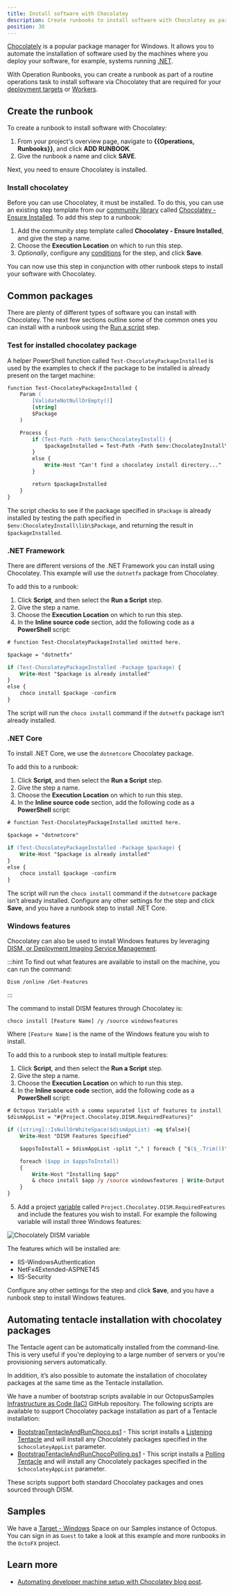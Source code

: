 ```yaml
---
title: Install software with Chocolatey
description: Create runbooks to install software with Chocolatey as part of a routine operations task.
position: 30
---
```


[Chocolately](https://chocolatey.org/) is a popular package manager for Windows. It allows you to automate the installation of software used by the machines where you deploy your software, for example, systems running [.NET](https://dotnet.microsoft.com/).

With Operation Runbooks, you can create a runbook as part of a routine operations task to install software via Chocolatey that are required for your [deployment targets](/docs/getting-started/connect-your-deployment-targets.md) or [Workers](/docs/getting-started/octopus-concepts/workers.md).

## Create the runbook

To create a runbook to install software with Chocolatey:

1. From your project's overview page, navigate to **{{Operations, Runbooks}}**, and click **ADD RUNBOOK**.
1. Give the runbook a name and click **SAVE**.

Next, you need to ensure Chocolatey is installed.

### Install chocolatey

Before you can use Chocolatey, it must be installed. To do this, you can use an existing step template from our [community library](/docs/deployment-process/steps/community-step-templates.md) called [Chocolatey - Ensure Installed](https://library.octopus.com/step-templates/c364b0a5-a0b7-48f8-a1a4-35e9f54a82d3/actiontemplate-chocolatey-ensure-installed). To add this step to a runbook:

1. Add the community step template called **Chocolatey - Ensure Installed**, and give the step a name.
1. Choose the **Execution Location** on which to run this step.
1. *Optionally*, configure any [conditions](/docs/deployment-process/conditions/index.md) for the step, and click **Save**.

You can now use this step in conjunction with other runbook steps to install your software with Chocolatey.

## Common packages

There are plenty of different types of software you can install with Chocolatey. The next few sections outline some of the common ones you can install with a runbook using the [Run a script](/docs/deployment-examples/custom-scripts/run-a-script-step.md) step.

### Test for installed chocolatey package

A helper PowerShell function called `Test-ChocolateyPackageInstalled` is used by the examples to check if the package to be installed is already present on the target machine:

```ps
function Test-ChocolateyPackageInstalled {
    Param (
        [ValidateNotNullOrEmpty()]
        [string]
        $Package
    )

    Process {
        if (Test-Path -Path $env:ChocolateyInstall) {
            $packageInstalled = Test-Path -Path $env:ChocolateyInstall\lib\$Package
        }
        else {
            Write-Host "Can't find a chocolatey install directory..."
        }

        return $packageInstalled
    }
}
```

The script checks to see if the package specified in `$Package` is already installed by testing the path specified in `$env:ChocolateyInstall\lib\$Package`, and returning the result in `$packageInstalled`.

### .NET Framework

There are different versions of the .NET Framework you can install using Chocolatey. This example will use the `dotnetfx` package from Chocolatey.

To add this to a runbook:

1. Click **Script**, and then select the **Run a Script** step.
1. Give the step a name.
1. Choose the **Execution Location** on which to run this step.
1. In the **Inline source code** section, add the following code as a **PowerShell** script:

```ps
# function Test-ChocolateyPackageInstalled omitted here.

$package = "dotnetfx"

if (Test-ChocolateyPackageInstalled -Package $package) {
    Write-Host "$package is already installed"
}
else {
    choco install $package -confirm
}
```

The script will run the `choco install` command if the `dotnetfx` package isn’t already installed.

### .NET Core

To install .NET Core, we use the `dotnetcore` Chocolatey package.

To add this to a runbook:

1. Click **Script**, and then select the **Run a Script** step.
1. Give the step a name.
1. Choose the **Execution Location** on which to run this step.
1. In the **Inline source code** section, add the following code as a **PowerShell** script:

```ps
# function Test-ChocolateyPackageInstalled omitted here.

$package = "dotnetcore"

if (Test-ChocolateyPackageInstalled -Package $package) {
    Write-Host "$package is already installed"
}
else {
    choco install $package -confirm
}
```

The script will run the `choco install` command if the `dotnetcore` package isn’t already installed. Configure any other settings for the step and click **Save**, and you have a runbook step to install .NET Core.

### Windows features

Chocolatey can also be used to install Windows features by leveraging [DISM, or Deployment Imaging Service Management](https://docs.microsoft.com/en-us/windows-hardware/manufacture/desktop/what-is-dism).

:::hint
To find out what features are available to install on the machine, you can run the command:

```
Dism /online /Get-Features
```
:::

The command to install DISM features through Chocolatey is:

```
choco install [Feature Name] /y /source windowsfeatures
```

Where `[Feature Name]` is the name of the Windows feature you wish to install.

To add this to a runbook step to install multiple features:

1. Click **Script**, and then select the **Run a Script** step.
1. Give the step a name.
1. Choose the **Execution Location** on which to run this step.
1. In the **Inline source code** section, add the following code as a **PowerShell** script:

```ps
# Octopus Variable with a comma separated list of features to install
$dismAppList = "#{Project.Chocolatey.DISM.RequiredFeatures}" 

if ([string]::IsNullOrWhiteSpace($dismAppList) -eq $false){
    Write-Host "DISM Features Specified"    

    $appsToInstall = $dismAppList -split "," | foreach { "$($_.Trim())" }

    foreach ($app in $appsToInstall)
    {
        Write-Host "Installing $app"
        & choco install $app /y /source windowsfeatures | Write-Output
    }
}
```

5. Add a project [variable](/docs/projects/variables/index.md) called `Project.Chocolatey.DISM.RequiredFeatures` and include the features you wish to install. For example the following variable will install three Windows features:

![Chocolately DISM variable](images/install-chocolatey-dism-variable.png "width=500")

The features which will be installed are:
- IIS-WindowsAuthentication
- NetFx4Extended-ASPNET45
- IIS-Security

Configure any other settings for the step and click **Save**, and you have a runbook step to install Windows features.

## Automating tentacle installation with chocolatey packages

The Tentacle agent can be automatically installed from the command-line. This is very useful if you're deploying to a large number of servers or you're provisioning servers automatically.

In addition, it’s also possible to automate the installation of chocolatey packages at the same time as the Tentacle installation.

We have a number of bootstrap scripts available in our OctopusSamples [Infrastructure as Code (IaC)](https://github.com/OctopusSamples/IaC/) GitHub repository. The following scripts are available to support Chocolatey package installation as part of a Tentacle installation:

- [BootstrapTentacleAndRunChoco.ps1](https://github.com/OctopusSamples/IaC/blob/master/azure/bootstrap/BootstrapTentacleAndRunChoco.ps1) - This script installs a [Listening Tentacle](/docs/infrastructure/deployment-targets/windows-targets/tentacle-communication.md#listening-tentacles-recommended) and will install any Chocolately packages specified in the `$chocolateyAppList` parameter.
- [BootstrapTentacleAndRunChocoPolling.ps1](https://github.com/OctopusSamples/IaC/blob/master/azure/bootstrap/BootstrapTentacleAndRunChocoPolling.ps1) - This script installs a [Polling Tentacle](/docs/infrastructure/deployment-targets/windows-targets/tentacle-communication.md#polling-tentacles) and will install any Chocolately packages specified in the `$chocolateyAppList` parameter.

These scripts support both standard Chocolatey packages and ones sourced through DISM.

## Samples

We have a [Target - Windows](https://g.octopushq.com/TargetWindowsSamplesSpace) Space on our Samples instance of Octopus. You can sign in as `Guest` to take a look at this example and more runbooks in the `OctoFX` project.

## Learn more

- [Automating developer machine setup with Chocolatey blog post](https://octopus.com/blog/automate-developer-machine-setup-with-chocolatey).
